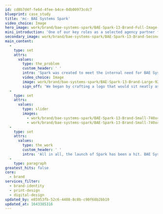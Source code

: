 ```yaml
---
id: cd8b7d4f-fe6d-4fee-b4ce-0db00973cdc7
blueprint: case_study
title: 'mc- BAE Systems Spark'
video_choice: Image
hero_image: work/brand/bae-systems-spark/BAE-Spark-13-Brand-Full-Image-1360x768.5.jpg
mini_introduction: 'One of our key roles as a selected agency partner for BAE Systems is to look after their brand-and that includes how to creatively develop sub-brands. So when BAE Systems launched a new learning platform in 2021, we needed to work our magic on this dazzling new sub-brand.'
secondary_image: work/brand/bae-systems-spark/BAE-Spark-13-Brand-Secondary-Image-896x597.jpg
main_content:
  -
    type: set
    attrs:
      values:
        type: the_problem
        custom_header: ' '
        intro: 'Spark was created to meet the internal need for BAE Systems to help their people develop new skills and capabilities throughout their careers. It''s an online, on-demand platform that allows staff to build learning into their daily workflows. A platform like that deserves a top class identity. So that''s exactly what we''ve developed alongside the team at BAE Systems.'
        video_choice: Image
        image: work/brand/bae-systems-spark/BAE-Spark-13-Brand-Large-927x522.jpg
        sign_off: 'We began by crafting a logo that would sit neatly as part of their sub-brand identity system, while also including an identifier of its own. Our approach here was to develop a branded word mark, that features asterisk iconography built into the word. We then twinned that with a nodes visual to let the visual and key messaging hang together. The concept behind this was to highlight the connections between staff that build up the knowledge in the company over time.'
  -
    type: set
    attrs:
      values:
        type: slider
        images:
          - work/brand/bae-systems-spark/BAE-Spark-13-Brand-Small-740x416.25-1.jpg
          - work/brand/bae-systems-spark/BAE-Spark-13-Brand-Small-740x416.25-2.jpg
  -
    type: set
    attrs:
      values:
        type: the_work
        custom_header: ' '
        intro: 'All in all, the launch of Spark has been a hit. BAE Systems tell us they''ve had an uptake of over 6,000 users already - and that number is expected to grow into 2022. And we''ll be there every step fo the way to help them develop their sub-brand even more. '
  -
    type: paragraph
greatest_hits: false
core:
  - brand
services_filter:
  - brand-identity
  - print-design
  - digital-design
updated_by: e85953fb-52c6-4488-8c8b-c90f68b2bb10
updated_at: 1643385316
---
```

